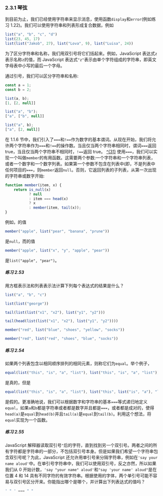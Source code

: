 ### 2.3.1 琴弦

到目前为止，我们已经使用字符串来显示消息，使用函数`display`和`error`(例如练习 1.22)。我们可以使用字符串和列表形成复合数据，例如

```js
list("a", "b", "c", "d")
list(23, 45, 17)
list(list("Jakob", 27), list("Lova", 9), list("Luisa", 24))
```

为了区分字符串和名称，我们用双引号将它们括起来。例如，JavaScript 表达式`z`表示名称`z`的值，而 JavaScript 表达式`"z"`表示由单个字符组成的字符串，即英文字母表中小写的最后一个字母。

通过引号，我们可以区分字符串和名称:

```js
const a = 1;
const b = 2;

list(a, b);
[1, [2, null]]

list("a", "b");
["a", ["b", null]]

list("a", b);
["a", [2, null]]
```

在 1.1.6 节中，我们引入了`===`和`!==`作为数字的基本谓词。从现在开始，我们将允许两个字符串作为`===`和`!==`的操作数。当且仅当两个字符串相同时，谓词`===`返回 true，当且仅当两个字符串不相同时，`!==`返回 true。 [^(31)](#c2-fn-0031) 使用`===`，我们可以实现一个叫做`member`的有用函数。这需要两个参数:一个字符串和一个字符串列表，或者一个数字和一个数字列表。如果第一个参数不包含在列表中(即，不是列表中任何项目的`===`，则`member`返回`null`。否则，它返回列表的子列表，从第一次出现的字符串或数字开始:

```js
function member(item, x) {
    return is_null(x)
           ? null
           : item === head(x)
           ? x
           : member(item, tail(x));
}
```

例如，的值

```js
member("apple", list("pear", "banana", "prune"))
```

是`null`，而的值

```js
member("apple", list("x", "y", "apple", "pear"))
```

是`list("apple", "pear")`。

##### 练习 2.53

用方框表示法和列表表示法计算下列每个表达式的结果是什么？

```js
list("a", "b", "c")

list(list("george"))

tail(list(list("x1", "x2"), list("y1", "y2")))

tail(head(list(list("x1", "x2"), list("y1", "y2"))))

member("red", list("blue", "shoes", "yellow", "socks"))

member("red", list("red", "shoes", "blue", "socks"))
```

##### 练习 2.54

如果两个列表包含以相同顺序排列的相同元素，则称它们为`equal`。举个例子，

```js
equal(list("this", "is", "a", "list"), list("this", "is", "a", "list"))
```

是真的，但是

```js
equal(list("this", "is", "a", "list"), list("this", list("is", "a"), "list"))
```

是假的。更准确地说，我们可以根据数字和字符串的基本`===`等式递归地定义`equal`，如果`a`和`b`都是字符串或者都是数字并且都是`===`，或者都是成对的，使得`head(a)`是`equal`到`head(b)`并且`tail(a)`是`equal`到`tail(b)`。利用这个想法，将`equal`实现为一个函数。

##### 练习 2.55

JavaScript 解释器读取双引号`"`后的字符，直到找到另一个双引号。两者之间的所有字符都是字符串的一部分，不包括双引号本身。但是如果我们希望一个字符串包含双引号呢？为此，JavaScript 还允许用单引号来分隔字符串，例如在`'say your name aloud'`中。在单引号字符串中，我们可以使用双引号，反之亦然，所以如果我们从 0 开始计数，`'say "your name" aloud'`和`"say 'your name' aloud"`是在位置 4 和 14 具有不同字符的有效字符串。根据使用的字体，两个单引号可能不容易与双引号区分开来。你能指出哪个是哪个，并计算出下列表达式的值吗？

```js
' " ' === " "
```
